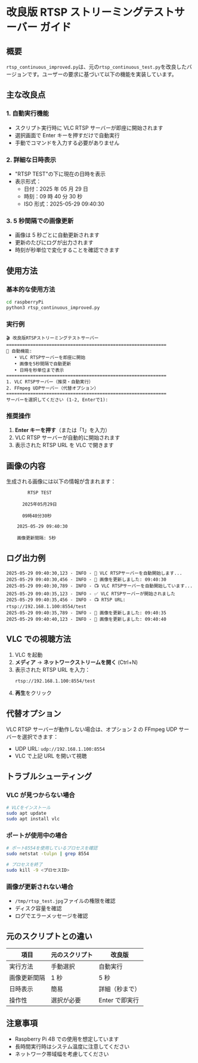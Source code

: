 # 改良版 RTSP ストリーミングテストサーバー ガイド

## 概要

`rtsp_continuous_improved.py`は、元の`rtsp_continuous_test.py`を改良したバージョンです。ユーザーの要求に基づいて以下の機能を実装しています。

## 主な改良点

### 1. 自動実行機能

- スクリプト実行時に VLC RTSP サーバーが即座に開始されます
- 選択画面で Enter キーを押すだけで自動実行
- 手動でコマンドを入力する必要がありません

### 2. 詳細な日時表示

- "RTSP TEST"の下に現在の日時を表示
- 表示形式：
  - 日付：2025 年 05 月 29 日
  - 時刻：09 時 40 分 30 秒
  - ISO 形式：2025-05-29 09:40:30

### 3. 5 秒間隔での画像更新

- 画像は 5 秒ごとに自動更新されます
- 更新のたびにログが出力されます
- 時刻が秒単位で変化することを確認できます

## 使用方法

### 基本的な使用方法

```bash
cd raspberryPi
python3 rtsp_continuous_improved.py
```

### 実行例

```
🎬 改良版RTSPストリーミングテストサーバー
============================================================
📝 自動機能:
   • VLC RTSPサーバーを即座に開始
   • 画像を5秒間隔で自動更新
   • 日時を秒単位まで表示
============================================================
1. VLC RTSPサーバー（推奨・自動実行）
2. FFmpeg UDPサーバー（代替オプション）
============================================================
サーバーを選択してください (1-2, Enterで1):
```

### 推奨操作

1. **Enter キーを押す**（または「1」を入力）
2. VLC RTSP サーバーが自動的に開始されます
3. 表示された RTSP URL を VLC で開きます

## 画像の内容

生成される画像には以下の情報が含まれます：

```
        RTSP TEST

      2025年05月29日

      09時40分30秒

    2025-05-29 09:40:30

    画像更新間隔: 5秒
```

## ログ出力例

```
2025-05-29 09:40:30,123 - INFO - 🚀 VLC RTSPサーバーを自動開始します...
2025-05-29 09:40:30,456 - INFO - 📸 画像を更新しました: 09:40:30
2025-05-29 09:40:30,789 - INFO - 📺 VLC RTSPサーバーを自動開始しています...
2025-05-29 09:40:35,123 - INFO - ✅ VLC RTSPサーバーが開始されました
2025-05-29 09:40:35,456 - INFO - 📺 RTSP URL: rtsp://192.168.1.100:8554/test
2025-05-29 09:40:35,789 - INFO - 📸 画像を更新しました: 09:40:35
2025-05-29 09:40:40,123 - INFO - 📸 画像を更新しました: 09:40:40
```

## VLC での視聴方法

1. VLC を起動
2. **メディア** → **ネットワークストリームを開く** (Ctrl+N)
3. 表示された RTSP URL を入力：
   ```
   rtsp://192.168.1.100:8554/test
   ```
4. **再生**をクリック

## 代替オプション

VLC RTSP サーバーが動作しない場合は、オプション 2 の FFmpeg UDP サーバーを選択できます：

- UDP URL: `udp://192.168.1.100:8554`
- VLC で上記 URL を開いて視聴

## トラブルシューティング

### VLC が見つからない場合

```bash
# VLCをインストール
sudo apt update
sudo apt install vlc
```

### ポートが使用中の場合

```bash
# ポート8554を使用しているプロセスを確認
sudo netstat -tulpn | grep 8554

# プロセスを終了
sudo kill -9 <プロセスID>
```

### 画像が更新されない場合

- `/tmp/rtsp_test.jpg`ファイルの権限を確認
- ディスク容量を確認
- ログでエラーメッセージを確認

## 元のスクリプトとの違い

| 項目         | 元のスクリプト | 改良版         |
| ------------ | -------------- | -------------- |
| 実行方法     | 手動選択       | 自動実行       |
| 画像更新間隔 | 1 秒           | 5 秒           |
| 日時表示     | 簡易           | 詳細（秒まで） |
| 操作性       | 選択が必要     | Enter で即実行 |

## 注意事項

- Raspberry Pi 4B での使用を想定しています
- 長時間実行時はシステム温度に注意してください
- ネットワーク帯域幅を考慮してください

